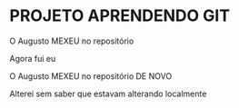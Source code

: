 # PROJETO APRENDENDO GIT

O Augusto MEXEU no repositório

Agora fui eu

O Augusto MEXEU no repositório DE NOVO

Alterei sem saber que estavam alterando localmente
